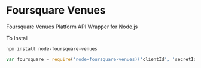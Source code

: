 # Foursquare Venues

Foursquare Venues Platform API Wrapper for Node.js

To Install

`npm install node-foursquare-venues`


``` javascript
var foursquare = require('node-foursquare-venues)('clientId', 'secretId')

```





